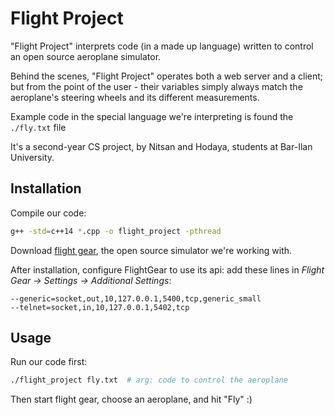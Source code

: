# Flight Project


"Flight Project" interprets code (in a made up language) written to control an open source aeroplane simulator.

Behind the scenes, "Flight Project" operates both a web server and a client; but from the point of the user - their variables simply always match the aeroplane's steering wheels and its different measurements.

Example code in the special language we're interpreting is found the ```./fly.txt``` file

It's a second-year CS project, by Nitsan and Hodaya, students at Bar-Ilan University.


## Installation

Compile our code:
```bash
g++ -std=c++14 *.cpp -o flight_project -pthread
```

Download [flight gear](https://www.flightgear.org/), the open source simulator we're working with.

After installation, configure FlightGear to use its api:
add these lines in *Flight Gear -> Settings -> Additional Settings*:

```
--generic=socket,out,10,127.0.0.1,5400,tcp,generic_small
--telnet=socket,in,10,127.0.0.1,5402,tcp
```

## Usage

Run our code first:
```bash
./flight_project fly.txt  # arg: code to control the aeroplane
```
Then start flight gear, choose an aeroplane, and hit "Fly" :)

